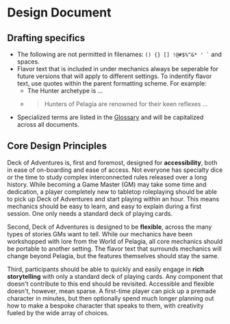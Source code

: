 # Design Document

## Drafting specifics

- The following are not permitted in filenames: `` () {} [] !@#$%^&* ' ` `` and spaces.
- Flavor text that is included in under mechanics always be seperable for future versions that will apply to different settings. To indentify flavor text, use quotes within the parent formatting scheme. For example:
   - The Hunter archetype is ...
   - > Hunters of Pelagia are renowned for their keen reflexes ...
- Specialized terms are listed in the [Glossary](../1_Mechanics/99_Glossary.md) and will be capitalized across all documents.

## Core Design Principles

Deck of Adventures is, first and foremost, designed for **accessibility**, both in ease of on-boarding and ease of access. Not everyone has specialty dice or the time to study complex interconnected rules released over a long history. While becoming a Game Master (GM) may take some time and dedication, a player completely new to tabletop roleplaying should be able to pick up Deck of Adventures and start playing within an hour. This means mechanics should be easy to learn, and easy to explain during a first session. One only needs a standard deck of playing cards.

Second, Deck of Adventures is designed to be **flexible**, across the many types of stories GMs want to tell. While our mechanics have been workshopped with lore from the World of Pelagia, all core mechanics should be portable to another setting. The flavor text that surrounds mechanics will change beyond Pelagia, but the features themselves should stay the same. 

Third, participants should be able to quickly and easily engage in **rich storytelling** with only a standard deck of playing cards. Any component that doesn't contribute to this end should be revisited. Accessible and flexible doesn't, however, mean sparse. A first-time player can pick up a premade character in minutes, but then optionally spend much longer planning out how to make a bespoke character that speaks to them, with creativity fueled by the wide array of choices.
